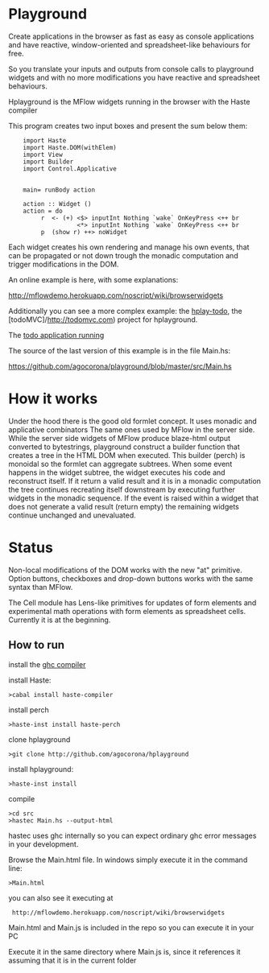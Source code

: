 Playground
==========
Create applications in the browser as fast as easy as console applications and have reactive, window-oriented
and spreadsheet-like behaviours for free.

So you translate your inputs and outputs from console calls to playground widgets and with no more modifications
you have reactive and spreadsheet behaviours.

Hplayground is the MFlow widgets running in the browser with the Haste compiler

This program creates two input boxes and present the sum below them:


        import Haste
        import Haste.DOM(withElem)
        import View
        import Builder
        import Control.Applicative


        main= runBody action

        action :: Widget ()
        action = do
             r  <- (+) <$> inputInt Nothing `wake` OnKeyPress <++ br
                       <*> inputInt Nothing `wake` OnKeyPress <++ br
             p  (show r) ++> noWidget

Each widget creates his own rendering and manage his own events, that can be propagated
or not down trough the monadic computation and trigger modifications in the DOM.

An online example is here, with some explanations:

http://mflowdemo.herokuapp.com/noscript/wiki/browserwidgets

Additionally you can see a more complex example: the [hplay-todo](https://github.com/agocorona/hplay-todo),
 the [todoMVC]/http://todomvc.com) project for hplayground.

The [todo application running](http://mflowdemo.herokuapp.com/todo.html)

The source of the last version of this example is in the file Main.hs:

https://github.com/agocorona/playground/blob/master/src/Main.hs

How it works
============
Under the hood there is the good old formlet concept. It uses monadic and applicative combinators
The same ones used by MFlow in the server side. While the server side widgets of MFlow
produce blaze-html output converted to bytestrings, playground construct a builder function that
creates a tree in the HTML DOM when executed. This builder (perch) is monoidal so the formlet
can aggregate subtrees. When some event happens in the widget subtree, the widget executes
his code and reconstruct itself. If it return a valid result and it is in a monadic computation
the tree continues recreating itself downstream by executing further widgets in the monadic sequence.
If the event is raised within a widget that does not generate a valid result (return empty)
the remaining widgets continue unchanged and unevaluated.

Status
====== 

Non-local modifications of the DOM works with the new "at" primitive.
Option buttons, checkboxes and drop-down buttons works with the same syntax than MFlow.

The Cell module has Lens-like primitives for updates of form elements and experimental math
operations with form elements as spreadsheet cells. Currently it is at the beginning.

How to run
----------

install the [ghc compiler](http://www.haskell.org/platform/)

install Haste:

    >cabal install haste-compiler

install perch

    >haste-inst install haste-perch

clone hplayground
  
    >git clone http://github.com/agocorona/hplayground


install hplayground:

    >haste-inst install
    
compile

    >cd src
    >hastec Main.hs --output-html

hastec uses ghc internally so you can expect ordinary ghc error messages in your development.    

Browse the Main.html file. In windows simply execute it in the command line:

    >Main.html
    
you can also see it executing at 

     http://mflowdemo.herokuapp.com/noscript/wiki/browserwidgets

Main.html and Main.js is included in the repo so you can execute it in your PC

Execute it in the same directory where Main.js is, since it references it assuming that it is in the current folder

